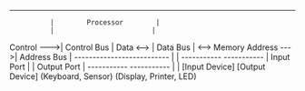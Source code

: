 --------------------------
              |        Processor        |
              |                        |
   Control --->| Control Bus            |
   Data   <--> | Data Bus               | <--> Memory
   Address --->| Address Bus            |
              --------------------------
                     |          |
          -----------           -----------
          | Input Port |        | Output Port |
          -----------           -----------
               |                      |
        [Input Device]          [Output Device]
     (Keyboard, Sensor)      (Display, Printer, LED)
     
